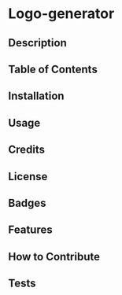# Logo-generator

## Description

## Table of Contents

## Installation

## Usage

## Credits

## License

## Badges

## Features

## How to Contribute

## Tests
